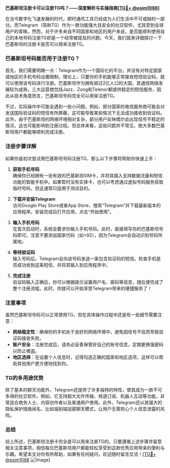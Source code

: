 **巴基斯坦注册卡可以注册TG吗？——深度解析与实操指南[[TG💪+ @esim1088](https://t.me/s/esim1088)]**

在当今数字化飞速发展的时代，即时通讯工具已经成为人们生活中不可或缺的一部分。而Telegram（简称TG）作为一款功能强大且安全的社交软件，尤其受到全球用户的青睐。然而，对于许多来自不同国家和地区的用户来说，是否能顺利使用自己的本地号码注册TG却是一个经常被提及的问题。今天，我们就来详细探讨一下巴基斯坦的注册卡是否可以用来注册TG。

### 巴基斯坦号码能否用于注册TG？

首先，我们需要明确一点：Telegram作为一个国际化的平台，并没有对特定国家或地区的手机号码设置限制。理论上，只要你的手机能够正常接收短信验证码，就可以使用该号码进行注册。巴基斯坦作为拥有超过2亿人口的大国，其通信网络发展较为成熟，三大运营商包括Jazz、Zong和Telenor都提供稳定的短信服务，因此从技术角度而言，巴基斯坦号码完全可以用来注册TG。

不过，实际操作中可能会遇到一些小问题。例如，部分国家的电信服务商可能会对发送国际验证码的短信有所屏蔽，这可能导致某些情况下无法成功接收到验证码。此外，由于巴基斯坦的网络环境相对复杂，部分用户反映偶尔会出现信号不稳定的情况，这也可能影响到注册过程。但总体来看，这些问题并不常见，绝大多数巴基斯坦用户都能够顺利完成注册。

### 注册步骤详解

如果你是初次尝试用巴基斯坦号码注册TG，那么以下步骤将帮助你快速上手：

1. **获取手机号码**  
   确保你已经拥有一张有效的巴基斯坦SIM卡，并将其插入支持数据流量和短信功能的智能手机中。如果暂时没有实体卡，也可以考虑通过虚拟号码服务获取临时号码，但这通常只适用于测试目的。

2. **下载并安装Telegram**  
   访问Google Play Store或者App Store，搜索“Telegram”并下载最新版本的应用程序。安装完成后打开应用，点击“开始使用”。

3. **输入手机号码**  
   在首次启动时，系统会要求你输入手机号码。此时，直接填写你的巴基斯坦号码即可。注意不要添加国家代码（如+92），因为Telegram会自动识别号码所属地。

4. **等待验证码**  
   输入号码后，Telegram会向该号码发送一条包含验证码的短信。检查手机是否成功收到这条短信，并将其输入到应用程序中。

5. **完成注册**  
   验证码输入正确后，你可以根据提示设置用户名、密码等信息，随后便完成了整个注册流程。此时，你就可以开始享受Telegram带来的便捷服务了！

### 注意事项

虽然巴基斯坦号码可以正常使用TG，但在具体操作过程中还是有一些细节需要注意：

- **网络稳定性**：确保你的手机处于良好的网络环境中，避免因信号不佳而导致验证码接收失败。
- **账户安全**：注册完成后，请务必妥善保管好自己的账号信息，定期更换强密码以防止被盗。
- **地区选择**：在设置个人信息时，记得勾选正确的国家和地区选项，这样可以帮助其他用户更方便地找到你。

### TG的多用途优势

除了基本的聊天功能外，Telegram还提供了许多独特的特性，使其成为一款不可多得的社交软件。例如，它支持超大文件传输、频道订阅、机器人互动等功能，非常适合商务人士、内容创作者以及普通用户使用。此外，Telegram还以其强大的隐私保护措施闻名，比如端到端加密聊天模式，让用户无需担心个人信息泄露的风险。

### 总结

综上所述，巴基斯坦注册卡完全是可以用来注册TG的。只要遵循上述步骤并留意相关注意事项，相信每位巴基斯坦用户都能轻松享受到这款优秀应用带来的便利与乐趣。希望本文对你有所帮助，如果有任何疑问，欢迎随时留言交流！[[TG💪+ @esim1088](https://t.me/s/esim1088) ![Image](https://i.postimg.cc/4NQfJmqS/Snipaste-2025-05-13-00-14-12.png)]